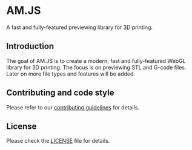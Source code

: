 # AM.JS
A fast and fully-featured previewing library for 3D printing.

## Introduction
The goal of AM.JS is to create a modern, fast and fully-featured WebGL library for 3D printing.
The focus is on previewing STL and G-code files. Later on more file types and features will be added.

## Contributing and code style
Please refer to our [contributing guidelines](./.github/CONTRIBUTING.md) for details.

## License
Please check the [LICENSE](./LICENSE) file for details.
